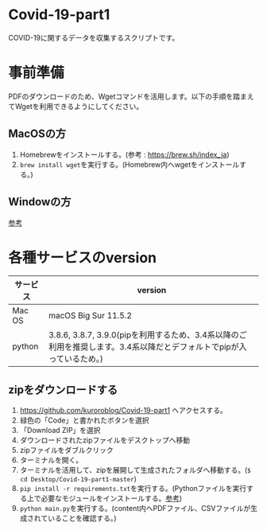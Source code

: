 # Covid-19-part1
COVID-19に関するデータを収集するスクリプトです。

# 事前準備

PDFのダウンロードのため、Wgetコマンドを活用します。以下の手順を踏まえてWgetを利用できるようにしてください。

## MacOSの方

1. Homebrewをインストールする。(参考 : https://brew.sh/index_ja)
2. `brew install wget`を実行する。(Homebrew内へwgetをインストールする。)

## Windowの方
[参考](https://mebee.info/2020/05/25/post-10477/)

# 各種サービスのversion

| サービス | version |
| ------------- | ------------- |
| Mac OS  | macOS Big Sur 11.5.2  |
| python  | 3.8.6, 3.8.7, 3.9.0(pipを利用するため、3.4系以降のご利用を推奨します。3.4系以降だとデフォルトでpipが入っているため。)  |

## zipをダウンロードする
1. https://github.com/kuroroblog/Covid-19-part1 へアクセスする。
2. 緑色の「Code」と書かれたボタンを選択
3. 「Download ZIP」を選択
4. ダウンロードされたzipファイルをデスクトップへ移動
5. zipファイルをダブルクリック
6. ターミナルを開く。
7. ターミナルを活用して、zipを展開して生成されたフォルダへ移動する。(`$ cd Desktop/Covid-19-part1-master`)
8. `pip install -r requirements.txt`を実行する。(Pythonファイルを実行する上で必要なモジュールをインストールする。[参考](https://note.nkmk.me/python-pip-install-requirements/))
9. `python main.py`を実行する。(content内へPDFファイル、CSVファイルが生成されていることを確認する。)
